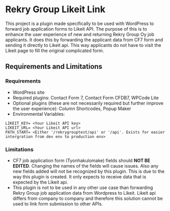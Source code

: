 # Rekry Group Likeit Link

This project is a plugin made specifically to be used with WordPress to forward job application forms to Likeit API. The purpose of this is to enhance the user experience of new and returning Rekry Group Oy job applicants. It does this by forwarding the applicant data from CF7 form and sending it directly to Likeit api. This way applicants do not have to visit the Likeit page to fill the original complicated form. 

## Requirements and Limitations

### Requirements
- WordPress site
- Required plugins: Contact Form 7, Contact Form CFDB7, WPCode Lite
- Optional plugins (these are not necessarily required but further improve the user experience): Column Shortcodes, Popup Maker
- Environmental Variables:  
```
LIKEIT_KEY= <Your Likeit API key>
LIKEIT_URL= <Your Likeit API url>
PATH_START= <Either '/rekrygrouptest/api' or '/api'. Exists for easier intergration from dev env to production env>
```

### Limitations
- CF7 job application form (Tyonhakulomake) fields should <strong>NOT BE EDITED</strong>. Changing the names of the fields will cause issues. Also any new fields added will not be recognized by this plugin. This is due to the way this plugin is created. It only expects to receive data that is expected by the Likeit api.
- This plugin is not to be used in any other use case than forwarding Rekry Group job application data from Wordpress to Likeit. Likeit api differs from company to company and therefore this solution cannot be used to link form submission to other APIs.
